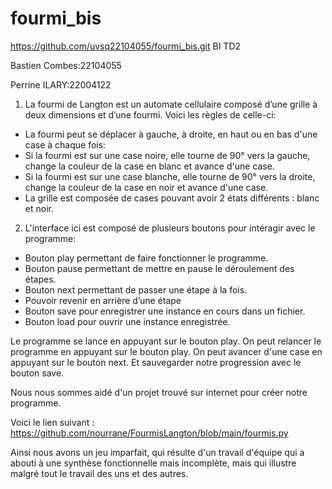 
# fourmi_bis

https://github.com/uvsq22104055/fourmi_bis.git
BI TD2

Bastien Combes:22104055

Perrine ILARY:22004122

1. La fourmi de Langton est un automate cellulaire composé d’une grille à deux dimensions et d’une fourmi.
Voici les règles de celle-ci:
* La fourmi peut se déplacer à gauche, à droite, en haut ou en bas d'une case à chaque fois:
* Si la fourmi est sur une case noire, elle tourne de 90° vers la gauche, change la couleur de la case en blanc et avance d'une case.
* Si la fourmi est sur une case blanche, elle tourne de 90° vers la droite, change la couleur de la case en noir et avance d'une case.
* La grille est composée de cases pouvant avoir 2 états différents : blanc et noir.

2. L'interface ici est composé de plusieurs boutons pour intéragir avec le programme:

* Bouton play permettant de faire fonctionner le programme.
* Bouton pause permettant de mettre en pause le déroulement des étapes.
* Bouton next permettant de passer une étape à la fois.
* Pouvoir revenir en arrière d’une étape
* Bouton save pour enregistrer une instance en cours dans un fichier.
* Bouton load pour ouvrir une instance enregistrée.

Le programme se lance en appuyant sur le bouton play. On peut relancer le programme en appuyant sur le bouton play. On peut avancer d'une case en appuyant sur le bouton next. Et sauvegarder notre progression avec le bouton save. 

Nous nous sommes aidé d'un projet trouvé sur internet pour créer notre programme. 

Voici le lien suivant : https://github.com/nourrane/FourmisLangton/blob/main/fourmis.py

Ainsi nous avons un jeu imparfait, qui résulte d'un travail d'équipe qui a abouti à une synthèse fonctionnelle mais incomplète,
mais qui illustre malgré tout le travail des uns et des autres.
